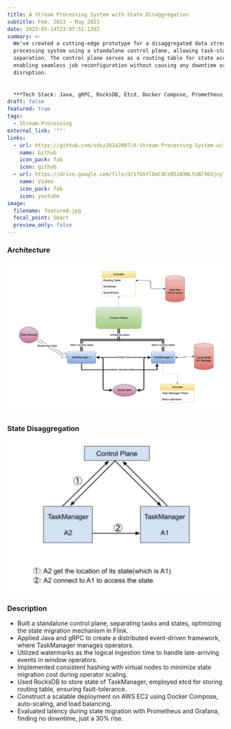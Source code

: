 ```yaml
---
title: A Stream Processing System with State Disaggregation
subtitle: Feb. 2023 – May 2023
date: 2023-05-14T23:07:51.139Z
summary: >-
  We've created a cutting-edge prototype for a disaggregated data stream
  processing system using a standalone control plane, allowing task-state
  separation. The control plane serves as a routing table for state access,
  enabling seamless job reconfiguration without causing any downtime or
  disruption.


  ***T﻿ech Stack: Java, gRPC, RocksDB, Etcd, Docker Compose, Prometheus, Grafana***
draft: false
featured: true
tags:
  - Stream-Processing
external_link: '""'
links:
  - url: https://github.com/sdsz20142087/A-Stream-Processing-System-with-State-Disaggregation
    name: Github
    icon_pack: fab
    icon: github
  - url: https://drive.google.com/file/d/1fG5Yl8mC4CsBSiW3WLtGBl965jnyThJr/view
    name: Video
    icon_pack: fab
    icon: youtube
image:
  filename: featured.jpg
  focal_point: Smart
  preview_only: false
---
```

### A﻿rchitecture

![](stream_processing_system.png)

### S﻿tate Disaggregation

![](state_disaggregation.png)

### D﻿escription

* Built a standalone control plane, separating tasks and states, optimizing the state migration mechanism in Flink.
* Applied Java and gRPC to create a distributed event-driven framework, where TaskManager manages operators.
* Utilized watermarks as the logical ingestion time to handle late-arriving events in window operators.
* Implemented consistent hashing with virtual nodes to minimize state migration cost during operator scaling.
* Used RocksDB to store state of TaskManager, employed etcd for storing routing table, ensuring fault-tolerance.
* Construct a scalable deployment on AWS EC2 using Docker Compose, auto-scaling, and load balancing.
* Evaluated latency during state migration with Prometheus and Grafana, finding no downtime, just a 30% rise.
